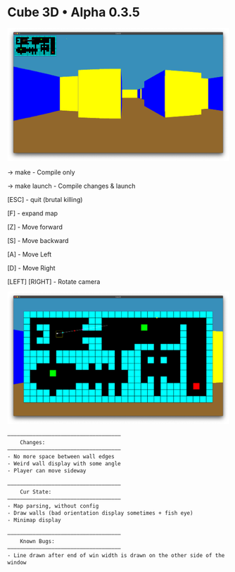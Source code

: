 # Cube 3D • Alpha 0.3.5

![Cube3D Screenshot](/images/screen.png)

-> make - Compile only

-> make launch - Compile changes & launch


[ESC] - quit (brutal killing)

[F] - expand map

[Z] - Move forward

[S] - Move backward

[A] - Move Left

[D] - Move Right

[LEFT] [RIGHT] - Rotate camera

![Cube3D Minimap expanded](/images/screen2.png)


	————————————————————————————————————
		Changes:
	————————————————————————————————————
	- No more space between wall edges
	- Weird wall display with some angle
	- Player can move sideway

    ————————————————————————————————————
		Cur State:
	————————————————————————————————————
	- Map parsing, without config
	- Draw walls (bad orientation display sometimes + fish eye)
	- Minimap display

	————————————————————————————————————
    	Known Bugs:
	————————————————————————————————————
	- Line drawn after end of win width is drawn on the other side of the window
